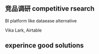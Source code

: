 ## 竞品调研 competitive rsearch


BI platform like dataease alternative



Vika Lark, Airtable


## experince good solutions